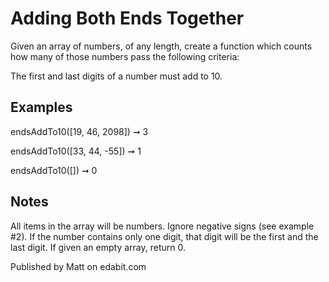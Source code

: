 # Adding Both Ends Together

Given an array of numbers, of any length, create a function which counts how many of those numbers pass the following criteria:

The first and last digits of a number must add to 10.

## Examples

endsAddTo10([19, 46, 2098]) ➞ 3

endsAddTo10([33, 44, -55]) ➞ 1

endsAddTo10([]) ➞ 0

## Notes

All items in the array will be numbers.
Ignore negative signs (see example #2).
If the number contains only one digit, that digit will be the first and the last digit.
If given an empty array, return 0.

Published by Matt on edabit.com
